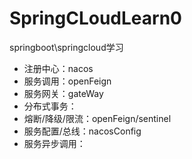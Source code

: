 # SpringCLoudLearn0
springboot\springcloud学习

* 注册中心：nacos
* 服务调用：openFeign
* 服务网关：gateWay
* 分布式事务：
* 熔断/降级/限流：openFeign/sentinel
* 服务配置/总线：nacosConfig
* 服务异步调用：

